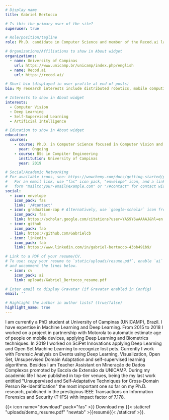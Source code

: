 ```yaml
---
# Display name
title: Gabriel Bertocco

# Is this the primary user of the site?
superuser: true

# Role/position/tagline
role: Ph.D. candidate in Computer Science and member of the Recod.ai lab

# Organizations/Affiliations to show in About widget
organizations:
  - name: University of Campinas
    url: https://www.unicamp.br/unicamp/index.php/english
  - name: Recod.ai
    url: https://recod.ai/

# Short bio (displayed in user profile at end of posts)
bio: My research interests include distributed robotics, mobile computing and programmable matter.

# Interests to show in About widget
interests:
  - Computer Vision
  - Deep Learning
  - Self-Supervised Learning
  - Artificial Intelligence

# Education to show in About widget
education:
  courses:
    - course: Ph.D. in Computer Science focused in Computer Vision and Deep Learning
      year: Ongoing
    - course: BSc in Compiter Engineering
      institution: University of Campinas
      year: 2019

# Social/Academic Networking
# For available icons, see: https://wowchemy.com/docs/getting-started/page-builder/#icons
#   For an email link, use "fas" icon pack, "envelope" icon, and a link in the
#   form "mailto:your-email@example.com" or "/#contact" for contact widget.
social:
  - icon: envelope
    icon_pack: fas
    link: '/#contact'
  - icon: graduation-cap # Alternatively, use `google-scholar` icon from `ai` icon pack
    icon_pack: fas
    link: https://scholar.google.com/citations?user=YAS9Y6wAAAAJ&hl=en
  - icon: github
    icon_pack: fab
    link: https://github.com/Gabrielcb
  - icon: linkedin
    icon_pack: fab
    link: https://www.linkedin.com/in/gabriel-bertocco-43bb491b9/

# Link to a PDF of your resume/CV.
# To use: copy your resume to `static/uploads/resume.pdf`, enable `ai` icons in `params.toml`,
# and uncomment the lines below.
  - icon: cv
    icon_pack: ai
    link: uploads/Gabriel_Bertocco_resume.pdf

# Enter email to display Gravatar (if Gravatar enabled in Config)
email: ''

# Highlight the author in author lists? (true/false)
highlight_name: true
---
```


I am currently a PhD student at University of Campinas (UNICAMP), Brazil. I have expertise in Machine Learning and Deep Learning. From 2015 to 2018 I worked on a project in partnership with Motorola to automatic estimate age of people on mobile devices, applying Deep Learning and Biometrics techniques. In 2019 I worked on SciPet Innovations applying Deep Learning and Open Set Machine Learning to recognize lost pets. Currently I work with Forensic Analysis on Events using Deep Learning, Visualization, Open Set, Unsupervised Domain Adaptation and self-supervised learning algorithms. Besides I am Teacher Assistant on Mineração de Dados Complexos promoted by Escola de Extensão da UNICAMP. During my academic life I have published in top-tier venues, being the my last work entitled "Unsupervised and Self-Adaptative Techniques for Cross-Domain Person Re-Identification" the most important one so far on my Ph.D. research, published in the prestigious IEEE Transactions on Information Forensics and Security (T-IFS) with impact factor of 7.178.

{{< icon name="download" pack="fas" >}} Download my {{< staticref "uploads/demo_resume.pdf" "newtab" >}}resumé{{< /staticref >}}.
